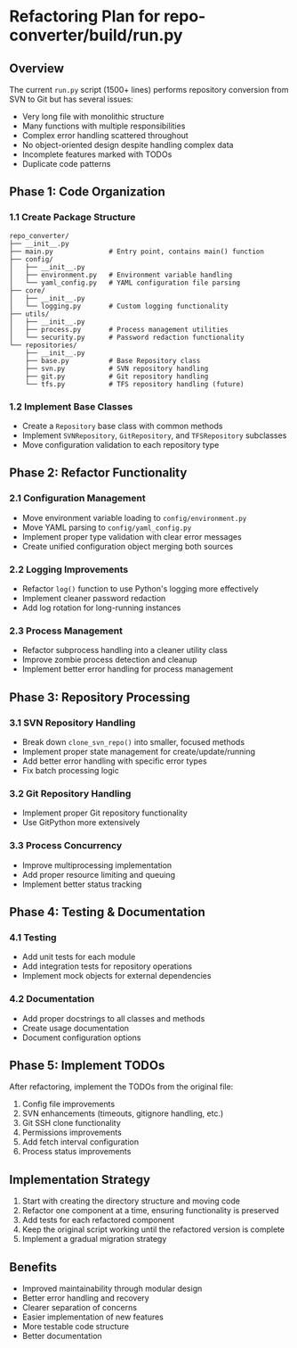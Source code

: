 # Refactoring Plan for repo-converter/build/run.py

## Overview

The current `run.py` script (1500+ lines) performs repository conversion from SVN to Git but has several issues:

- Very long file with monolithic structure
- Many functions with multiple responsibilities
- Complex error handling scattered throughout
- No object-oriented design despite handling complex data
- Incomplete features marked with TODOs
- Duplicate code patterns

## Phase 1: Code Organization

### 1.1 Create Package Structure

```
repo_converter/
├── __init__.py
├── main.py              # Entry point, contains main() function
├── config/
│   ├── __init__.py
│   ├── environment.py   # Environment variable handling
│   └── yaml_config.py   # YAML configuration file parsing
├── core/
│   ├── __init__.py
│   └── logging.py       # Custom logging functionality
├── utils/
│   ├── __init__.py
│   ├── process.py       # Process management utilities
│   └── security.py      # Password redaction functionality
└── repositories/
    ├── __init__.py
    ├── base.py          # Base Repository class
    ├── svn.py           # SVN repository handling
    ├── git.py           # Git repository handling
    └── tfs.py           # TFS repository handling (future)
```

### 1.2 Implement Base Classes

- Create a `Repository` base class with common methods
- Implement `SVNRepository`, `GitRepository`, and `TFSRepository` subclasses
- Move configuration validation to each repository type

## Phase 2: Refactor Functionality

### 2.1 Configuration Management

- Move environment variable loading to `config/environment.py`
- Move YAML parsing to `config/yaml_config.py`
- Implement proper type validation with clear error messages
- Create unified configuration object merging both sources

### 2.2 Logging Improvements

- Refactor `log()` function to use Python's logging more effectively
- Implement cleaner password redaction
- Add log rotation for long-running instances

### 2.3 Process Management

- Refactor subprocess handling into a cleaner utility class
- Improve zombie process detection and cleanup
- Implement better error handling for process management

## Phase 3: Repository Processing

### 3.1 SVN Repository Handling

- Break down `clone_svn_repo()` into smaller, focused methods
- Implement proper state management for create/update/running
- Add better error handling with specific error types
- Fix batch processing logic

### 3.2 Git Repository Handling

- Implement proper Git repository functionality
- Use GitPython more extensively

### 3.3 Process Concurrency

- Improve multiprocessing implementation
- Add proper resource limiting and queuing
- Implement better status tracking

## Phase 4: Testing & Documentation

### 4.1 Testing

- Add unit tests for each module
- Add integration tests for repository operations
- Implement mock objects for external dependencies

### 4.2 Documentation

- Add proper docstrings to all classes and methods
- Create usage documentation
- Document configuration options

## Phase 5: Implement TODOs

After refactoring, implement the TODOs from the original file:

1. Config file improvements
2. SVN enhancements (timeouts, gitignore handling, etc.)
3. Git SSH clone functionality
4. Permissions improvements
5. Add fetch interval configuration
6. Process status improvements

## Implementation Strategy

1. Start with creating the directory structure and moving code
2. Refactor one component at a time, ensuring functionality is preserved
3. Add tests for each refactored component
4. Keep the original script working until the refactored version is complete
5. Implement a gradual migration strategy

## Benefits

- Improved maintainability through modular design
- Better error handling and recovery
- Clearer separation of concerns
- Easier implementation of new features
- More testable code structure
- Better documentation